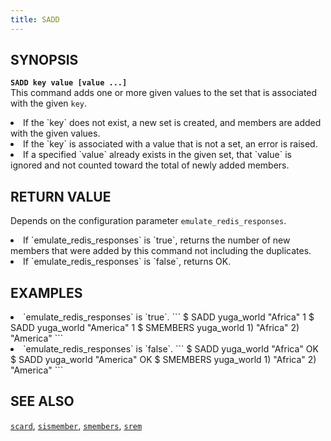 ```yaml
---
title: SADD
---
```

## SYNOPSIS
<b>`SADD key value [value ...]`</b><br>
This command adds one or more given values to the set that is associated with the given `key`.
<li>If the `key` does not exist, a new set is created, and members are added with the given values.
<li>If the `key` is associated with a value that is not a set, an error is raised.</li>
<li>If a specified `value` already exists in the given set, that `value` is ignored and not counted toward the total of newly added members.</li>

## RETURN VALUE
Depends on the configuration parameter `emulate_redis_responses`.
<li>
If `emulate_redis_responses` is `true`, returns
the number of new members that were added by this command not including the duplicates.
</li>
<li>
If `emulate_redis_responses` is `false`, returns OK.
</li>


## EXAMPLES
<li> `emulate_redis_responses` is `true`.
```
$ SADD yuga_world "Africa"
1
$ SADD yuga_world "America"
1
$ SMEMBERS yuga_world
1) "Africa"
2) "America"
```
</li>

<li> `emulate_redis_responses` is `false`.
```
$ SADD yuga_world "Africa"
OK
$ SADD yuga_world "America"
OK
$ SMEMBERS yuga_world
1) "Africa"
2) "America"
```
</li>

## SEE ALSO
[`scard`](../scard/), [`sismember`](../sismember/), [`smembers`](../smembers/), [`srem`](../srem/)

